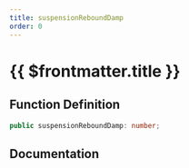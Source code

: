 ```yaml
---
title: suspensionReboundDamp
order: 0
---
```


# {{ $frontmatter.title }}

## Function Definition

```ts
public suspensionReboundDamp: number;
```

## Documentation

<!--@include: ./parts/suspensionReboundDamp.md-->
